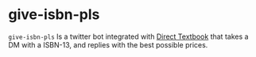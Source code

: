 # give-isbn-pls

`give-isbn-pls` Is a twitter bot integrated with [Direct Textbook](http://www.directtextbook.com/) that takes a DM with a ISBN-13,
and replies with the best possible prices.
